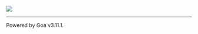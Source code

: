 <a href="https://github.com/sevein/goademo/actions?query=workflow%3ATest">
	<img src="https://github.com/sevein/goademo/workflows/Test/badge.svg"/>
</a>

---

Powered by Goa v3.11.1.
